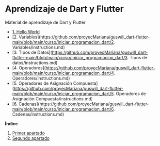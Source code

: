 # Aprendizaje de Dart y Flutter
Material de aprendizaje de Dart y Flutter

- [1. Hello World](https://github.com/proyecMariana/guswill_dart-flutter-main/blob/main/curso/iniciar_programacion_dart/1.%20hello_world/instructions.md)
- [2. Variables](https://github.com/proyecMariana/guswill_dart-flutter-main/blob/main/curso/iniciar_programacion_dart/2. Variables/instructions.md)
- [3. Tipos de Datos](https://github.com/proyecMariana/guswill_dart-flutter-main/blob/main/curso/iniciar_programacion_dart/3. Tipos de datos/instructions.md)
- [4. Operadores](https://github.com/proyecMariana/guswill_dart-flutter-main/blob/main/curso/iniciar_programacion_dart/4. Operadores/instructions.md)
- [5. Operadores de Asignación Compuesta](https://github.com/proyecMariana/guswill_dart-flutter-main/blob/main/curso/iniciar_programacion_dart/5. Operadores de Asignación Compuesta/instructions.md)
- [6. Cadenas](https://github.com/proyecMariana/guswill_dart-flutter-main/blob/main/curso/iniciar_programacion_dart/6. Cadenas/instructions.md)


**Índice**
1. [Primer apartado]([#id1](https://github.com/proyecMariana/guswill_dart-flutter-main/blob/main/curso/iniciar_programacion_dart/1.%20hello_world/instructions.md)https://github.com/proyecMariana/guswill_dart-flutter-main/blob/main/curso/iniciar_programacion_dart/1.%20hello_world/instructions.md)
2. [Segundo apartado](#id2)
